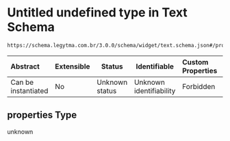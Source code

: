 # Untitled undefined type in Text Schema

```txt
https://schema.legytma.com.br/3.0.0/schema/widget/text.schema.json#/properties
```




| Abstract            | Extensible | Status         | Identifiable            | Custom Properties | Additional Properties | Access Restrictions | Defined In                                                                     |
| :------------------ | ---------- | -------------- | ----------------------- | :---------------- | --------------------- | ------------------- | ------------------------------------------------------------------------------ |
| Can be instantiated | No         | Unknown status | Unknown identifiability | Forbidden         | Allowed               | none                | [text.schema.json\*](../schema/widget/text.schema.json) |

## properties Type

unknown
